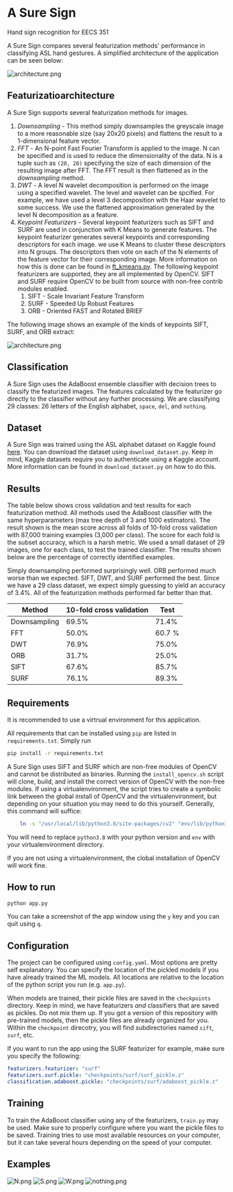 # A Sure Sign

Hand sign recognition for EECS 351

A Sure Sign compares several featurization methods' performance in classifying ASL hand gestures. A simplified architecture of the application can be seen below:

![architecture.png](res/architecture.png)

## Featurizatioarchitecture

A Sure Sign supports several featurization methods for images.

1. *Downsampling* - This method simply downsamples the greyscale image to a more reasonable size (say 20x20 pixels) and flattens the result to a 1-dimensional feature vector.
2. *FFT* - An N-point Fast Fourier Transform is applied to the image. N can be specified and is used to reduce the dimensionality of the data. N is a tuple such as `(20, 20)` specifying the size of each dimension of the resulting image after FFT. The FFT result is then flattened as in the _downsampling_ method.
3. *DWT* - A level N wavelet decomposition is performed on the image using a specified wavelet. The level and wavelet can be spcified. For example, we have used a level 3 decomposition with the Haar wavelet to some success. We use the flattened approximation generated by the level N decomposition as a feature.
4. *Keypoint Featurizers* - Several keypoint featurizers such as SIFT and SURF are used in conjunction with K Means to generate features. The keypoint featurizer generates several keypoints and corresponding descriptors for each image. we use K Means to cluster these descriptors into N groups. The descriptors then vote on each of the N elements of the feature vector for their corresponding image. More information on how this is done can be found in [ft_kmeans.py](src/features/ft_kmeans.py). The following keypoint featurizers are supported, they are all implemented by OpenCV. SIFT and SURF require OpenCV to be built from source with non-free contrib modules enabled.
   1. SIFT - Scale Invariant Feature Transform
   2. SURF - Speeded Up Robust Features
   3. ORB - Oriented FAST and Rotated BRIEF

The following image shows an example of the kinds of keypoints SIFT, SURF, and ORB extract:

![architecture.png](res/keypoints.png)

## Classification

A Sure Sign uses the AdaBoost ensemble classifier with decision trees to classify the featurized images. The features calculated by the featurizer go directly to the classifier without any further processing. We are classifying 29 classes: 26 letters of the English alphabet, `space`, `del`, and `nothing`.

## Dataset

A Sure Sign was trained using the ASL alphabet dataset on Kaggle found [here](https://www.kaggle.com/grassknoted/asl-alphabet). You can download the dataset using `download_dataset.py`. Keep in mind, Kaggle datasets require you to authenticate using a Kaggle account. More information can be found in `download_dataset.py` on how to do this.

## Results

The table below shows cross validation and test results for each featurization method. All methods used the AdaBoost classifier with the same hyperparameters (max tree depth of 3 and 1000 estimators). The result shown is the mean score across all folds of 10-fold cross validation with 87,000 training examples (3,000 per class). The score for each fold is the subset accuracy, which is a harsh metric. We used a small dataset of 29 images, one for each class, to test the trained classifier. The results shown below are the percentage of correctly identified examples.

Simply downsampling performed surprisingly well. ORB performed much worse than we expected. SIFT, DWT, and SURF performed the best. Since we have a 29 class dataset, we expect simply guessing to yield an accuracy of 3.4%. All of the featurization methods performed far better than that.

| Method       | 10-fold cross validation | Test   |
| ------------ | ------------------------ | ------ |
| Downsampling | 69.5%                    | 71.4%  |
| FFT          | 50.0%                    | 60.7 % |
| DWT          | 76.9%                    | 75.0%  |
| ORB          | 31.7%                    | 25.0%  |
| SIFT         | 67.6%                    | 85.7%  |
| SURF         | 76.1%                    | 89.3%  |


## Requirements

It is recommended to use a virtrual environment for this application.

All requirements that can be installed using `pip` are listed in `requirements.txt`. Simply run

```bash
pip install -r requirements.txt
```

A Sure Sign uses SIFT and SURF which are non-free modules of OpenCV and cannot be distributed as binaries. Running the `install_opencv.sh` script will clone, build, and install the correct version of OpenCV with the non-free modules. If using a virtualenvironment, the script tries to create a symbolic link between the global install of OpenCV and the virtualenvironment, but depending on your situation you may need to do this yourself. Generally, this command will suffice:

```bash
    ln -s "/usr/local/lib/python3.8/site-packages/cv2" "env/lib/python3.8/site-packages/cv2"
```

You will need to replace `python3.8` with your python version and `env` with your virtualenvironment directory.

If you are not using a virtualenvironment, the clobal installation of OpenCV will work fine.

## How to run

```bash
python app.py
```

You can take a screenshot of the app window using the `y` key and you can quit using `q`.

## Configuration

The project can be configured using `config.yaml`. Most options are pretty self explanatory. You can specify the location of the pickled models if you have already trained the ML models. All locations are relative to the location of the python script you run (e.g. `app.py`).

When models are trained, their pickle files are saved in the `checkpoints` directory. Keep in mind, we have featurizers *and* classifiers that are saved as pickles. Do not mix them up. If you got a version of this repository with pre-trained models, then the pickle files are already organized for you. Within the `checkpoint` direcotry, you will find subdirectories named `sift`, `surf`, etc.

If you want to run the app using the SURF featurizer for example, make sure you specify the following:

```yaml
featurizers.featurizer: "surf"
featurizers.surf.pickle: "checkpoints/surf/surf_pickle.z"
classification.adaboost.pickle: "checkpoints/surf/adaboost_pickle.z"
```

## Training
To train the AdaBoost classifier using any of the featurizers, `train.py` may be used. Make sure to properly configure where you want the pickle files to be saved. Training tries to use most available resources on your computer, but it can take several hours depending on the speed of your computer.

## Examples
![N.png](res/N.png)
![S.png](res/S.png)
![W.png](res/W.png)
![nothing.png](res/nothing.png)